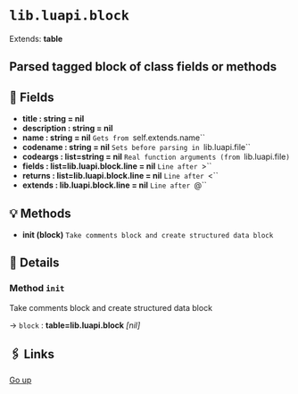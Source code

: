# `lib.luapi.block`

Extends: **table**

## Parsed tagged block of class fields or methods

## 📜 Fields

+ **title : string = nil**
+ **description : string = nil**
+ **name : string = nil**
  `Gets from `self.extends.name``
+ **codename : string = nil**
  `Sets before parsing in `lib.luapi.file``
+ **codeargs : list=string = nil**
  `Real function arguments (from `lib.luapi.file`)`
+ **fields : list=lib.luapi.block.line = nil**
  `Line after `>``
+ **returns : list=lib.luapi.block.line = nil**
  `Line after `<``
+ **extends : lib.luapi.block.line = nil**
  `Line after `@``

## 💡 Methods

+ **init (block)**
  `Take comments block and create structured data block`

## 🧩 Details

### Method `init`

Take comments block and create structured data block

→ `block` : **table=lib.luapi.block** _[nil]_

## 🖇️ Links

[Go up](..)
